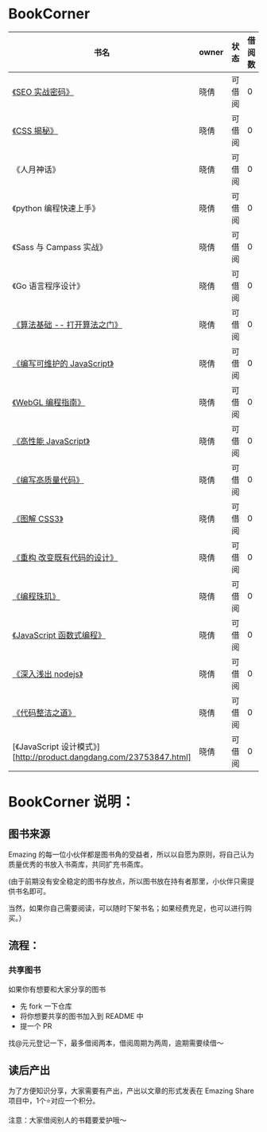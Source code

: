 # BookCorner
书名 | owner | 状态 |借阅数
---|--- | --- | --- | 
[《SEO 实战密码》](http://product.dangdang.com/23738363.html)| 晓倩 | 可借阅 | 0
[《CSS 揭秘》](http://product.dangdang.com/23953090.html) | 晓倩 | 可借阅 | 0
《人月神话》 | 晓倩 | 可借阅 | 0
《python 编程快速上手》 | 晓倩 | 可借阅 | 0
《Sass 与 Campass 实战》| 晓倩 | 可借阅 | 0
《Go 语言程序设计》 | 晓倩 | 可借阅 | 0
[《算法基础 -- 打开算法之门》](http://product.dangdang.com/23829589.html) | 晓倩 | 可借阅 | 0
[《编写可维护的 JavaScript》](http://product.dangdang.com/23200995.html) | 晓倩 | 可借阅 | 0
[《WebGL 编程指南》](http://product.dangdang.com/23493086.html) | 晓倩 | 可借阅 | 0
[《高性能 JavaScript》](http://product.dangdang.com/23762095.html) | 晓倩 | 可借阅 | 0
[《编写高质量代码》](http://product.dangdang.com/20872391.html) | 晓倩 | 可借阅 | 0
[《图解 CSS3》](http://product.dangdang.com/23509801.html) | 晓倩 | 可借阅 | 0
[《重构 改变既有代码的设计》](http://product.dangdang.com/23734636.html) | 晓倩 | 可借阅 | 0
[《编程珠玑》](http://product.dangdang.com/23640352.html) | 晓倩 | 可借阅 | 0
[《JavaScript 函数式编程》](http://product.dangdang.com/23742619.html) | 晓倩 | 可借阅 | 0
[《深入浅出 nodejs》](http://product.dangdang.com/23371791.html) | 晓倩 | 可借阅 | 0
[《代码整洁之道》](http://product.dangdang.com/20750190.html) | 晓倩 | 可借阅 | 0
[《JavaScript 设计模式》][http://product.dangdang.com/23753847.html] | 晓倩 | 可借阅 | 0




# BookCorner 说明：
## 图书来源

Emazing 的每一位小伙伴都是图书角的受益者，所以以自愿为原则，将自己认为质量优秀的书放入书斋库，共同扩充书斋库。

(由于前期没有安全稳定的图书存放点，所以图书放在持有者那里，小伙伴只需提供书名即可。

当然，如果你自己需要阅读，可以随时下架书名；如果经费充足，也可以进行购买。）

## 流程：

### 共享图书
如果你有想要和大家分享的图书

- 先 fork 一下仓库
- 将你想要共享的图书加入到 README 中
- 提一个 PR

找@元元登记一下，最多借阅两本，借阅周期为两周，逾期需要续借～

## 读后产出

为了方便知识分享，大家需要有产出，产出以文章的形式发表在 Emazing Share 项目中，1个⭐️对应一个积分。



注意：大家借阅别人的书籍要爱护哦～

